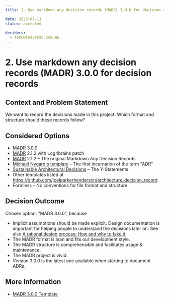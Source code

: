 ```yaml
---
title: 2. Use markdown any decision records (MADR) 3.0.0 for decision records

date: 2023-07-11
status: accepted

deciders: 
  - tom@windyroad.com.au  
---
```

# 2. Use markdown any decision records (MADR) 3.0.0 for decision records

## Context and Problem Statement

We want to record the decisions made in this project.
Which format and structure should these records follow?

## Considered Options

- [MADR](https://adr.github.io/madr/) 3.0.0
- [MADR](https://adr.github.io/madr/) 2.1.2 with Log4brains patch
- [MADR](https://adr.github.io/madr/) 2.1.2 – The original Markdown Any Decision
  Records
- [Michael Nygard's template](http://thinkrelevance.com/blog/2011/11/15/documenting-architecture-decisions) – The first
   incarnation of the term "ADR"
- [Sustainable Architectural Decisions](https://www.infoq.com/articles/sustainable-architectural-design-decisions) – The
   Y-Statements
- Other templates listed at <https://github.com/joelparkerhenderson/architecture_decision_record>
- Formless – No conventions for file format and structure

## Decision Outcome

Chosen option: "MADR 3.0.0", because

- Implicit assumptions should be made explicit.
  Design documentation is important for helping people to understand the
  decisions later on.
  See also [A rational design process: How and why to fake it](https://doi.org/10.1109/TSE.1986.6312940).
- The MADR format is lean and fits our development style.
- The MADR structure is comprehensible and facilitates usage & maintenance.
- The MADR project is vivid.
- Version 3.0.0 is the latest one available when starting to document ADRs.

## More Information

- [MADR 3.0.0 Template](https://github.com/adr/madr/blob/3.0.0/docs/decisions/adr-template.md)
